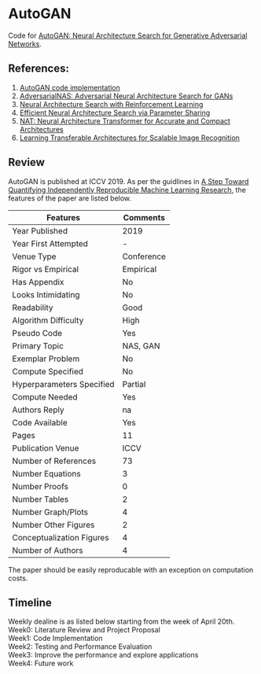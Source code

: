 # AutoGAN

Code for [AutoGAN: Neural Architecture Search for Generative Adversarial Networks](https://arxiv.org/abs/1908.03835).

## References:
1. [AutoGAN code implementation](https://github.com/TAMU-VITA/AutoGAN)
2. [AdversarialNAS: Adversarial Neural Architecture Search for GANs](https://arxiv.org/abs/1912.02037)
3. [Neural Architecture Search with Reinforcement Learning](https://arxiv.org/abs/1611.01578)
4. [Efficient Neural Architecture Search via Parameter Sharing](https://arxiv.org/pdf/1802.03268.pdf)
5. [NAT: Neural Architecture Transformer for Accurate and Compact Architectures](https://arxiv.org/abs/1910.14488)
6. [Learning Transferable Architectures for Scalable Image Recognition](https://arxiv.org/abs/1707.07012)

## Review

AutoGAN is published at ICCV 2019. As per the guidlines in [A Step Toward Quantifying Independently Reproducible Machine Learning Research](https://arxiv.org/abs/1909.06674), the features of the paper are listed below.

| Features | Comments|
| -- | --|
|Year Published| 2019|
|Year First Attempted| - |
|Venue Type| Conference |
|Rigor vs Empirical| Empirical |
|Has Appendix| No |
|Looks Intimidating| No |
|Readability| Good |
|Algorithm Difficulty| High |
|Pseudo Code| Yes |
|Primary Topic| NAS, GAN |
|Exemplar Problem| No |
|Compute Specified| No |
|Hyperparameters Specified| Partial |
|Compute Needed| Yes |
|Authors Reply| na |
|Code Available| Yes |
|Pages|11|
|Publication Venue| ICCV|
|Number of References| 73 |
|Number Equations| 3 |
|Number Proofs| 0 |
|Number Tables| 2 |
|Number Graph/Plots| 4 |
|Number Other Figures| 2 |
|Conceptualization Figures| 4 |
|Number of Authors| 4 |

The paper should be easily reproducable with an exception on computation costs.

## Timeline
Weekly dealine is as listed below starting from the week of April 20th.  
Week0: Literature Review and Project Proposal  
Week1: Code Implementation  
Week2: Testing and Performance Evaluation  
Week3: Improve the performance and explore applications  
Week4: Future work  


